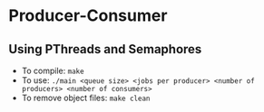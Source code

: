 # Producer-Consumer
## Using PThreads and Semaphores

- To compile: `make`
- To use: `./main <queue size> <jobs per producer> <number of producers> <number of consumers>`
- To remove object files: `make clean`
